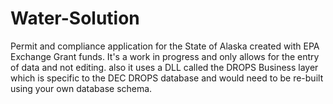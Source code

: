 # Water-Solution
Permit and compliance application for the State of Alaska created with EPA Exchange Grant funds.   It's a work in progress and only allows for the entry of data and not editing.   also it uses a DLL called the DROPS Business layer which is specific to the DEC DROPS database and would need to be re-built using your own database schema.
